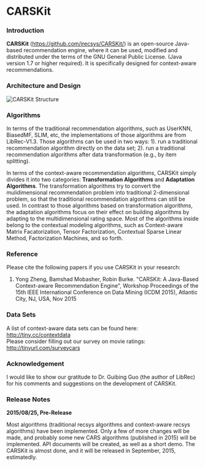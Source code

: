 # CARSKit

### Introduction

**CARSKit** (https://github.com/irecsys/CARSKit/) is an open-source Java-based recommendation engine, where it can be used, modified and distributed under the terms of the GNU General Public License. (Java version 1.7 or higher required). It is specifically designed for context-aware recommendations. 

### Architecture and Design

![CARSKit Structure](http://students.depaul.edu/~yzheng8/images/CARSKit.png)

### Algorithms

In terms of the traditional recommendation algorithms, such as UserKNN, BiasedMF, SLIM, etc, the implementations of those algorithms are from LibRec-V1.3. Those algorithms can be used in two ways: 1). run a traditional recommendation algorithm directly on the data set; 2). run a traditional recommendation algorithms after data transformation (e.g., by item splitting).

In terms of the context-aware recommendation algorithms, CARSKit simply divides it into two categories: **Transformation Algorithms** and **Adaptation Algorithms**. The transformation algorithms try to convert the mulidimensional recommendation problem into traditional 2-dimensional problem, so that the traditional recommendation algorithms can still be used. In contrast to those algorithms based on transformation algorithms, the adaptation algorithms focus on their effect on building algorithms by adapting to the multidimensional rating space. Most of the algorithms inside belong to the contextual modeling algorithms, such as Context-aware Matrix Facatorization, Tensor Factorization, Contextual Sparse Linear Method, Factorization Machines, and so forth.

### Reference

Please cite the following papers if you use CARSKit in your research:

1. Yong Zheng, Bamshad Mobasher, Robin Burke. "CARSKit: A Java-Based Context-aware Recommendation Engine", Workshop Proceedings of the 15th IEEE International Conference on Data Mining (ICDM 2015), Atlantic City, NJ, USA, Nov 2015

### Data Sets

A list of context-aware data sets can be found here: http://tiny.cc/contextdata <br/>
Please consider filling out our survey on movie ratings: http://tinyurl.com/surveycars

### Acknowledgement

I would like to show our gratitude to Dr. Guibing Guo (the author of LibRec) for his comments and suggestions on the development of CARSKit.

### Release Notes

**2015/08/25, Pre-Release**

Most algorithms (traditional recsys algorithms and context-aware recsys algorithms) have been implemented. Only a few of more changes will be made, and probably some new CARS algorithms (published in 2015) will be implemented. API documents will be created, as well as a short demo. The CARSKit is almost done, and it will be released in September, 2015, estimatedly.







